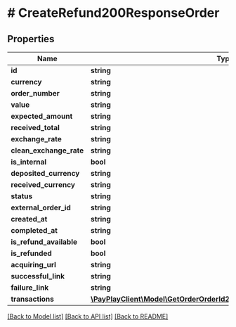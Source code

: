 # # CreateRefund200ResponseOrder

## Properties

Name | Type | Description | Notes
------------ | ------------- | ------------- | -------------
**id** | **string** |  |
**currency** | **string** |  |
**order_number** | **string** |  |
**value** | **string** |  |
**expected_amount** | **string** |  |
**received_total** | **string** |  |
**exchange_rate** | **string** |  |
**clean_exchange_rate** | **string** |  |
**is_internal** | **bool** |  |
**deposited_currency** | **string** |  |
**received_currency** | **string** |  |
**status** | **string** |  |
**external_order_id** | **string** |  |
**created_at** | **string** |  |
**completed_at** | **string** |  |
**is_refund_available** | **bool** |  |
**is_refunded** | **bool** |  |
**acquiring_url** | **string** |  |
**successful_link** | **string** |  |
**failure_link** | **string** |  |
**transactions** | [**\PayPlayClient\Model\GetOrderOrderId200ResponseOrderTransactionsInner[]**](GetOrderOrderId200ResponseOrderTransactionsInner.md) |  |

[[Back to Model list]](../../README.md#models) [[Back to API list]](../../README.md#endpoints) [[Back to README]](../../README.md)
